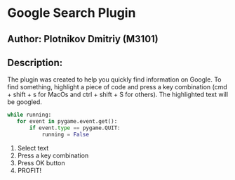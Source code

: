 # Google Search Plugin

## Author: Plotnikov Dmitriy (M3101)

## Description:
 The plugin was created to help you quickly find information on Google.
 To find something, highlight a piece of code and press a key combination (cmd + shift + s for MacOs and ctrl + shift + S for others). The highlighted text will be googled.
 
 ```py
 while running:
    for event in pygame.event.get():
        if event.type == pygame.QUIT:
            running = False
 ```
 
 1. Select text
 2. Press a key combination
 3. Press OK button
 4. PROFIT!
